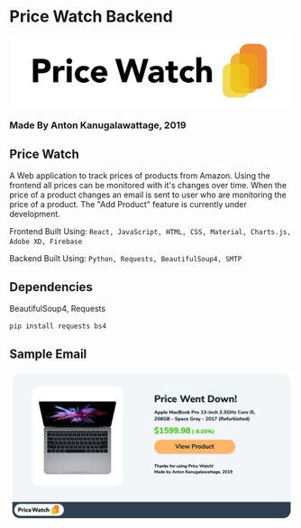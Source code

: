# Price Watch Backend

![image0](https://raw.githubusercontent.com/AntonKanug/Price-Watch-BE/master/assets/logoTitle.png)
### Made By Anton Kanugalawattage, 2019 

## Price Watch

A Web application to track prices of products from Amazon. Using the frontend all prices can be monitored with it's changes over time. When the price of a product changes an email is sent to user who are monitoring the price of a product. The "Add Product" feature is currently under development.

Frontend Built Using: `React, JavaScript, HTML, CSS, Material, Charts.js, Adobe XD, Firebase`

Backend Built Using: `Python, Requests, BeautifulSoup4, SMTP`


## Dependencies  

BeautifulSoup4, Requests

```
pip install requests bs4
```


## Sample Email  

![image1](https://raw.githubusercontent.com/AntonKanug/Price-Watch-BE/master/assets/sample.png)
